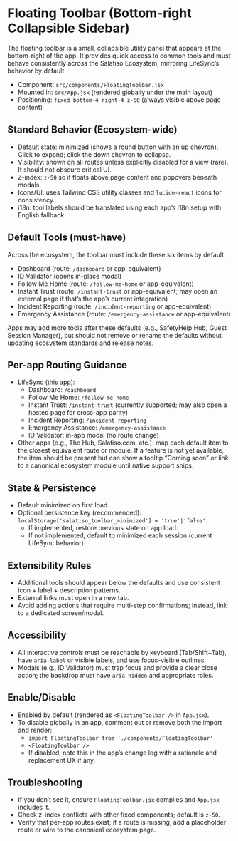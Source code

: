 # Floating Toolbar (Bottom-right Collapsible Sidebar)

The floating toolbar is a small, collapsible utility panel that appears at the bottom-right of the app. It provides quick access to common tools and must behave consistently across the Salatiso Ecosystem, mirroring LifeSync’s behavior by default.

- Component: `src/components/FloatingToolbar.jsx`
- Mounted in: `src/App.jsx` (rendered globally under the main layout)
- Positioning: `fixed bottom-4 right-4 z-50` (always visible above page content)

## Standard Behavior (Ecosystem-wide)
- Default state: minimized (shows a round button with an up chevron). Click to expand; click the down chevron to collapse.
- Visibility: shown on all routes unless explicitly disabled for a view (rare). It should not obscure critical UI.
- Z-index: `z-50` so it floats above page content and popovers beneath modals.
- Icons/UI: uses Tailwind CSS utility classes and `lucide-react` icons for consistency.
- i18n: tool labels should be translated using each app’s i18n setup with English fallback.

## Default Tools (must-have)
Across the ecosystem, the toolbar must include these six items by default:
- Dashboard (route: `/dashboard` or app-equivalent)
- ID Validator (opens in-place modal)
- Follow Me Home (route: `/follow-me-home` or app-equivalent)
- Instant Trust (route: `/instant-trust` or app-equivalent; may open an external page if that’s the app’s current integration)
- Incident Reporting (route: `/incident-reporting` or app-equivalent)
- Emergency Assistance (route: `/emergency-assistance` or app-equivalent)

Apps may add more tools after these defaults (e.g., SafetyHelp Hub, Guest Session Manager), but should not remove or rename the defaults without updating ecosystem standards and release notes.

## Per-app Routing Guidance
- LifeSync (this app):
  - Dashboard: `/dashboard`
  - Follow Me Home: `/follow-me-home`
  - Instant Trust: `/instant-trust` (currently supported; may also open a hosted page for cross-app parity)
  - Incident Reporting: `/incident-reporting`
  - Emergency Assistance: `/emergency-assistance`
  - ID Validator: in-app modal (no route change)
- Other apps (e.g., The Hub, Salatiso.com, etc.): map each default item to the closest equivalent route or module. If a feature is not yet available, the item should be present but can show a tooltip “Coming soon” or link to a canonical ecosystem module until native support ships.

## State & Persistence
- Default minimized on first load.
- Optional persistence key (recommended): `localStorage['salatiso_toolbar_minimized'] = 'true'|'false'`.
  - If implemented, restore previous state on app load.
  - If not implemented, default to minimized each session (current LifeSync behavior).

## Extensibility Rules
- Additional tools should appear below the defaults and use consistent icon + label + description patterns.
- External links must open in a new tab.
- Avoid adding actions that require multi-step confirmations; instead, link to a dedicated screen/modal.

## Accessibility
- All interactive controls must be reachable by keyboard (Tab/Shift+Tab), have `aria-label` or visible labels, and use focus-visible outlines.
- Modals (e.g., ID Validator) must trap focus and provide a clear close action; the backdrop must have `aria-hidden` and appropriate roles.

## Enable/Disable
- Enabled by default (rendered as `<FloatingToolbar />` in `App.jsx`).
- To disable globally in an app, comment out or remove both the import and render:
  - `import FloatingToolbar from './components/FloatingToolbar'`
  - `<FloatingToolbar />`
  - If disabled, note this in the app’s change log with a rationale and replacement UX if any.

## Troubleshooting
- If you don’t see it, ensure `FloatingToolbar.jsx` compiles and `App.jsx` includes it.
- Check z-index conflicts with other fixed components; default is `z-50`.
- Verify that per-app routes exist; if a route is missing, add a placeholder route or wire to the canonical ecosystem page.
